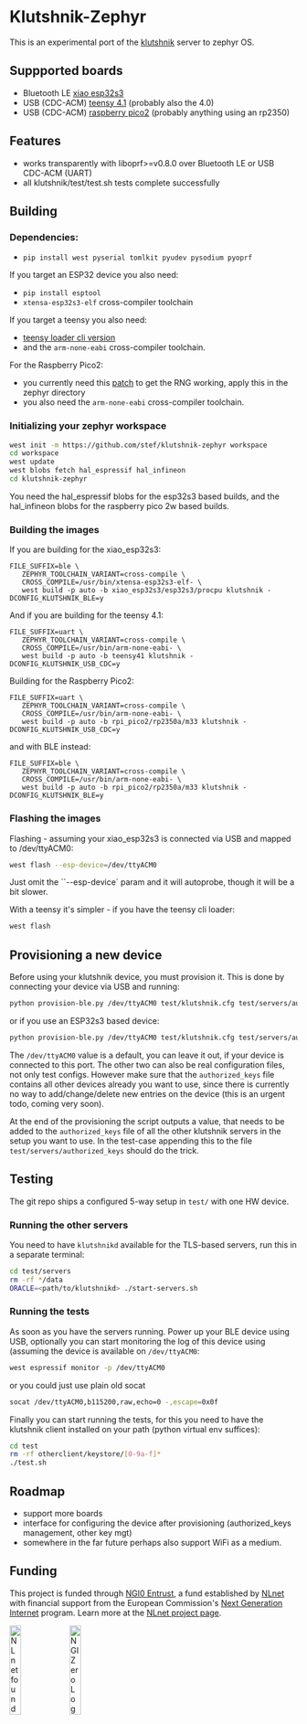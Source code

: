 # Klutshnik-Zephyr

This is an experimental port of the [klutshnik](https://klutshnik.info) server to zephyr OS.

## Suppported boards

 - Bluetooth LE [xiao esp32s3](https://www.tme.eu/it/en/details/seeed-113991114/development-kits-for-data-transmission/seeed-studio/xiao-esp32s3/)
 - USB (CDC-ACM) [teensy 4.1](https://www.pjrc.com/store/teensy41.html) (probably also the 4.0)
 - USB (CDC-ACM) [raspberry pico2](https://www.raspberrypi.com/documentation/microcontrollers/pico-series.html#pico-2-family) (probably anything using an rp2350)

## Features

 - works transparently with liboprf>=v0.8.0 over Bluetooth LE or USB CDC-ACM (UART)
 - all klutshnik/test/test.sh tests complete successfully

## Building

### Dependencies:
 - `pip install west pyserial tomlkit pyudev pysodium pyoprf`

If you target an ESP32 device you also need:
 - `pip install esptool`
 - `xtensa-esp32s3-elf` cross-compiler toolchain

If you target a teensy you also need:
 - [teensy loader cli version](https://www.pjrc.com/teensy/loader_cli.html)
 - and the `arm-none-eabi` cross-compiler toolchain.

For the Raspberry Pico2:
 - you currently need this [patch](https://github.com/xudongzheng/zephyr/commit/4c3c8b23ccdd81106d6444199feb45c9b8c2055a.patch) to get the RNG working, apply this in the zephyr directory
 - you also need the `arm-none-eabi` cross-compiler toolchain.

### Initializing your zephyr workspace

```sh
west init -m https://github.com/stef/klutshnik-zephyr workspace
cd workspace
west update
west blobs fetch hal_espressif hal_infineon
cd klutshnik-zephyr
```

You need the hal_espressif blobs for the esp32s3 based builds, and the hal_infineon blobs for the raspberry pico 2w based builds.

### Building the images

If you are building for the xiao_esp32s3:
```
FILE_SUFFIX=ble \
   ZEPHYR_TOOLCHAIN_VARIANT=cross-compile \
   CROSS_COMPILE=/usr/bin/xtensa-esp32s3-elf- \
   west build -p auto -b xiao_esp32s3/esp32s3/procpu klutshnik -DCONFIG_KLUTSHNIK_BLE=y
```

And if you are building for the teensy 4.1:
```
FILE_SUFFIX=uart \
   ZEPHYR_TOOLCHAIN_VARIANT=cross-compile \
   CROSS_COMPILE=/usr/bin/arm-none-eabi- \
   west build -p auto -b teensy41 klutshnik -DCONFIG_KLUTSHNIK_USB_CDC=y
```

Building for the Raspberry Pico2:
```
FILE_SUFFIX=uart \
   ZEPHYR_TOOLCHAIN_VARIANT=cross-compile \
   CROSS_COMPILE=/usr/bin/arm-none-eabi- \
   west build -p auto -b rpi_pico2/rp2350a/m33 klutshnik -DCONFIG_KLUTSHNIK_USB_CDC=y
```

and with BLE instead:

```
FILE_SUFFIX=ble \
   ZEPHYR_TOOLCHAIN_VARIANT=cross-compile \
   CROSS_COMPILE=/usr/bin/arm-none-eabi- \
   west build -p auto -b rpi_pico2/rp2350a/m33 klutshnik -DCONFIG_KLUTSHNIK_BLE=y
```

### Flashing the images

Flashing - assuming your xiao_esp32s3 is connected via USB and mapped to /dev/ttyACM0:

```sh
west flash --esp-device=/dev/ttyACM0
```

Just omit the ``--esp-device` param and it will autoprobe, though it will be a bit slower.

With a teensy it's simpler - if you have the teensy cli loader:

```sh
west flash
```

## Provisioning a new device

Before using your klutshnik device, you must provision
it. This is done by connecting your device via USB and running:

```sh
python provision-ble.py /dev/ttyACM0 test/klutshnik.cfg test/servers/authorized_keys uart
```

or if you use an ESP32s3 based device:

```sh
python provision-ble.py /dev/ttyACM0 test/klutshnik.cfg test/servers/authorized_keys esp
```

The `/dev/ttyACM0` value is a default, you can leave it out, if your
device is connected to this port. The other two can also be real
configuration files, not only test configs. However make sure that the
`authorized_keys` file contains all other devices already you want to
use, since there is currently no way to add/change/delete new entries
on the device (this is an urgent todo, coming very soon).

At the end of the provisioning the script outputs a value, that needs
to be added to the `authorized_keys` file of all the other klutshnik
servers in the setup you want to use. In the test-case appending this
to the file `test/servers/authorized_keys` should do the trick.

## Testing

The git repo ships a configured 5-way setup in `test/` with one HW device.

### Running the other servers

You need to have `klutshnikd` available for the TLS-based servers, run
this in a separate terminal:

```sh
cd test/servers
rm -rf */data
ORACLE=<path/to/klutshnikd> ./start-servers.sh
```

### Running the tests

As soon as you have the servers running. Power up your BLE device
using USB, optionally you can start monitoring the log of this device
using (assuming the device is available on `/dev/ttyACM0`:

```sh
west espressif monitor -p /dev/ttyACM0
```

or you could just use plain old socat
```sh
socat /dev/ttyACM0,b115200,raw,echo=0 -,escape=0x0f
```

Finally you can start running the tests, for this you need to have the
klutshnik client installed on your path (python virtual env suffices):

```sh
cd test
rm -rf otherclient/keystore/[0-9a-f]*
./test.sh
```
## Roadmap

 - support more boards
 - interface for configuring the device after provisioning (authorized_keys management, other key mgt)
 - somewhere in the far future perhaps also support WiFi as a medium.

## Funding

This project is funded through [NGI0 Entrust](https://nlnet.nl/entrust), a fund
established by [NLnet](https://nlnet.nl) with financial support from the
European Commission's [Next Generation Internet](https://ngi.eu) program. Learn
more at the [NLnet project page](https://nlnet.nl/project/ThresholdOPRF).

[<img src="https://nlnet.nl/logo/banner.png" alt="NLnet foundation logo" width="20%" />](https://nlnet.nl)
[<img src="https://nlnet.nl/image/logos/NGI0_tag.svg" alt="NGI Zero Logo" width="20%" />](https://nlnet.nl/entrust)
